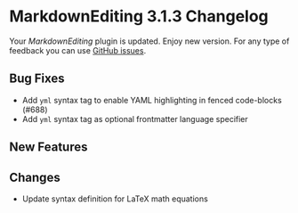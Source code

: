 # MarkdownEditing 3.1.3 Changelog

Your _MarkdownEditing_ plugin is updated. Enjoy new version. For any type of
feedback you can use [GitHub issues][issues].

## Bug Fixes

* Add `yml` syntax tag to enable YAML highlighting in fenced code-blocks (#688)
* Add `yml` syntax tag as optional frontmatter language specifier

## New Features

## Changes

* Update syntax definition for LaTeX math equations

[issues]: https://github.com/SublimeText-Markdown/MarkdownEditing/issues
